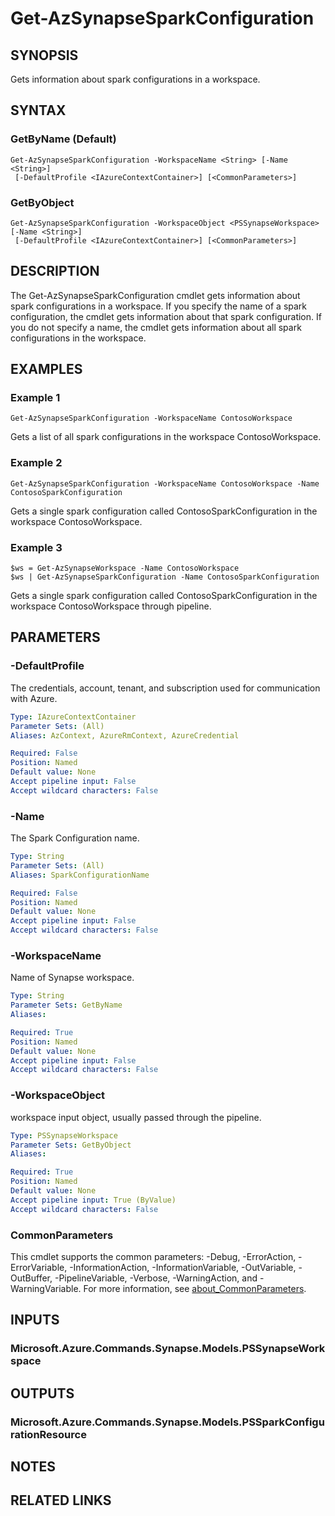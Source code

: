 ﻿---
external help file: Microsoft.Azure.PowerShell.Cmdlets.Synapse.dll-Help.xml
Module Name: Az.Synapse
online version: https://learn.microsoft.com/powershell/module/az.synapse/get-azsynapsesparkconfiguration
schema: 2.0.0
---

# Get-AzSynapseSparkConfiguration

## SYNOPSIS
Gets information about spark configurations in a workspace.

## SYNTAX

### GetByName (Default)
```
Get-AzSynapseSparkConfiguration -WorkspaceName <String> [-Name <String>]
 [-DefaultProfile <IAzureContextContainer>] [<CommonParameters>]
```

### GetByObject
```
Get-AzSynapseSparkConfiguration -WorkspaceObject <PSSynapseWorkspace> [-Name <String>]
 [-DefaultProfile <IAzureContextContainer>] [<CommonParameters>]
```

## DESCRIPTION
The Get-AzSynapseSparkConfiguration cmdlet gets information about spark configurations in a workspace.
If you specify the name of a spark configuration, the cmdlet gets information about that spark configuration.
If you do not specify a name, the cmdlet gets information about all spark configurations in the workspace.

## EXAMPLES

### Example 1
```
Get-AzSynapseSparkConfiguration -WorkspaceName ContosoWorkspace
```

Gets a list of all spark configurations in the workspace ContosoWorkspace.

### Example 2
```
Get-AzSynapseSparkConfiguration -WorkspaceName ContosoWorkspace -Name ContosoSparkConfiguration
```

Gets a single spark configuration called ContosoSparkConfiguration in the workspace ContosoWorkspace.

### Example 3
```
$ws = Get-AzSynapseWorkspace -Name ContosoWorkspace
$ws | Get-AzSynapseSparkConfiguration -Name ContosoSparkConfiguration
```

Gets a single spark configuration called ContosoSparkConfiguration in the workspace ContosoWorkspace through pipeline.

## PARAMETERS

### -DefaultProfile
The credentials, account, tenant, and subscription used for communication with Azure.

```yaml
Type: IAzureContextContainer
Parameter Sets: (All)
Aliases: AzContext, AzureRmContext, AzureCredential

Required: False
Position: Named
Default value: None
Accept pipeline input: False
Accept wildcard characters: False
```

### -Name
The Spark Configuration name.

```yaml
Type: String
Parameter Sets: (All)
Aliases: SparkConfigurationName

Required: False
Position: Named
Default value: None
Accept pipeline input: False
Accept wildcard characters: False
```

### -WorkspaceName
Name of Synapse workspace.

```yaml
Type: String
Parameter Sets: GetByName
Aliases:

Required: True
Position: Named
Default value: None
Accept pipeline input: False
Accept wildcard characters: False
```

### -WorkspaceObject
workspace input object, usually passed through the pipeline.

```yaml
Type: PSSynapseWorkspace
Parameter Sets: GetByObject
Aliases:

Required: True
Position: Named
Default value: None
Accept pipeline input: True (ByValue)
Accept wildcard characters: False
```

### CommonParameters
This cmdlet supports the common parameters: -Debug, -ErrorAction, -ErrorVariable, -InformationAction, -InformationVariable, -OutVariable, -OutBuffer, -PipelineVariable, -Verbose, -WarningAction, and -WarningVariable. For more information, see [about_CommonParameters](http://go.microsoft.com/fwlink/?LinkID=113216).

## INPUTS

### Microsoft.Azure.Commands.Synapse.Models.PSSynapseWorkspace
## OUTPUTS

### Microsoft.Azure.Commands.Synapse.Models.PSSparkConfigurationResource
## NOTES

## RELATED LINKS

